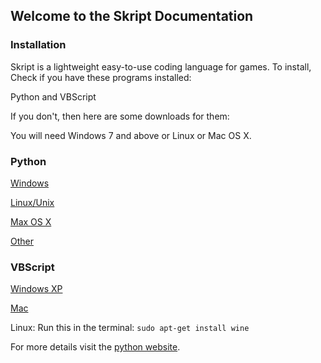 ## Welcome to the Skript Documentation

### Installation

Skript is a lightweight easy-to-use coding language for games.
To install, Check if you have these programs installed:

Python and VBScript

If you don't, then here are some downloads for them:

You will need Windows 7 and above or Linux or Mac OS X.

### Python

[Windows](https://www.python.org/ftp/python/3.9.0/python-3.9.0-amd64.exe)

[Linux/Unix](https://www.python.org/downloads/release/python-390)

[Max OS X](https://www.python.org/downloads/release/python-390)

[Other](https://www.python.org/download/other)

### VBScript

[Windows XP](https://www.microsoft.com/en-gb/download/confirmation.aspx?id=8247)

[Mac](http://www.barebones.com/products/textwrangler/)

Linux: Run this in the terminal: ```sudo apt-get install wine```

For more details visit the [python website](https://python.org).
